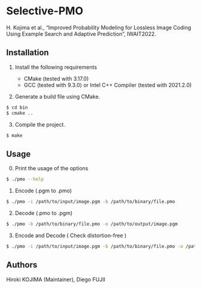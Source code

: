 # Selective-PMO

H. Kojima et al., “Improved Probability Modeling for Lossless Image Coding Using Example Search and Adaptive Prediction”, IWAIT2022.

## Installation

1. Install the following requirements

    - CMake (tested with 3.17.0)
    - GCC (tested with 9.3.0) or Intel C++ Compiler (tested with 2021.2.0)

2. Generate a build file using CMake.

```bash
$ cd bin
$ cmake ..
```

3. Compile the project.

```bash
$ make
```

## Usage

0. Print the usage of the options

```bash
$ ./pmo --help
```

1. Encode (.pgm to .pmo)

```bash
$ ./pmo -i /path/to/input/image.pgm -b /path/to/binary/file.pmo
```

2. Decode (.pmo to .pgm)

```bash
$ ./pmo -b /path/to/binary/file.pmo -o /path/to/output/image.pgm
```

3. Encode and Decode ( Check distortion-free )

```bash
$ ./pmo -i /path/to/input/image.pgm -b /path/to/binary/file.pmo -o /path/to/output/image.pgm
```

## Authors

Hiroki KOJIMA (Maintainer), Diego FUJII
